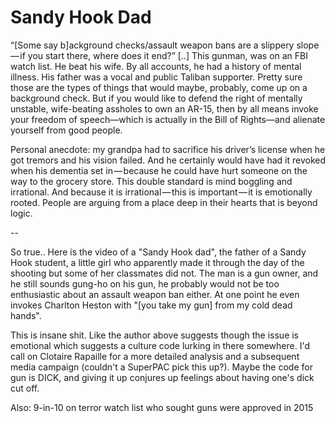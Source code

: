 # Sandy Hook Dad

“[Some say b]ackground checks/assault weapon bans are a slippery slope — if you start there, where does it end?” [..] This gunman, was on an FBI watch list. He beat his wife. By all accounts, he had a history of mental illness. His father was a vocal and public Taliban supporter. Pretty sure those are the types of things that would maybe, probably, come up on a background check. But if you would like to defend the right of mentally unstable, wife-beating assholes to own an AR-15, then by all means invoke your freedom of speech—which is actually in the Bill of Rights—and alienate yourself from good people.

Personal anecdote: my grandpa had to sacrifice his driver’s license when he got tremors and his vision failed. And he certainly would have had it revoked when his dementia set in — because he could have hurt someone on the way to the grocery store. This double standard is mind boggling and irrational. And because it is irrational — this is important — it is emotionally rooted. People are arguing from a place deep in their hearts that is beyond logic.

--

So true.. Here is the video of a "Sandy Hook dad", the father of a Sandy Hook student, a little girl who apparently made it through the day of the shooting but some of her classmates did not. The man is a gun owner, and he still sounds gung-ho on his gun, he probably would not be too enthusiastic about an assault weapon ban either. At one point he even invokes Charlton Heston with "[you take my gun] from my cold dead hands".

This is insane shit. Like the author above suggests though the issue is emotional which suggests a culture code lurking in there somewhere. I'd call on Clotaire Rapaille for a more detailed analysis and a subsequent media campaign (couldn't a SuperPAC pick this up?). Maybe the code for gun is DICK, and giving it up conjures up feelings about having one's dick cut off.

Also: 9-in-10 on terror watch list who sought guns were approved in 2015














